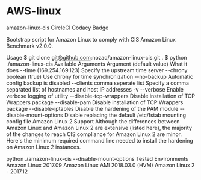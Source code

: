# AWS-linux
amazon-linux-cis
CircleCI Codacy Badge

Bootstrap script for Amazon Linux to comply with CIS Amazon Linux Benchmark v2.0.0.

Usage
$ git clone git@github.com:nozaq/amazon-linux-cis.git .
$ python ./amazon-linux-cis
Available Arguments
Argument (default value)	What it does
--time (169.254.169.123)	Specify the upstream time server
--chrony boolean (true)	Use chrony for time synchronization
--no-backup	Automatic config backup is disabled
--clients comma seperate list	Specify a comma separated list of hostnames and host IP addresses
-v --verbose	Enable verbose logging of utility
--disable-tcp-wrappers	Disable installation of TCP Wrappers package
--disable-pam	Disable installation of TCP Wrappers package
--disable-iptables	Disable the hardening of the PAM module
--disable-mount-options	Disable replacing the default /etc/fstab mounting config file
Amazon Linux 2 Support
Although the differences between Amazon Linux and Amazon Linux 2 are extensive (listed here), the majority of the changes to reach CIS compliance for Amazon Linux 2 are minor. Here's the minimum required command line needed to install the hardening on Amazon Linux 2 instances.

python ./amazon-linux-cis --disable-mount-options
Tested Environments
Amazon Linux 2017.09
Amazon Linux AMI 2018.03.0 (HVM)
Amazon Linux 2 - 2017.12
